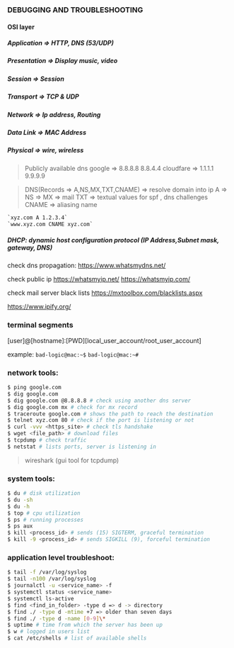 ### DEBUGGING AND TROUBLESHOOTING

#### OSI layer

##### Application => HTTP, DNS (53/UDP)

##### Presentation => Display music, video

##### Session => Session

##### Transport => TCP & UDP

##### Network => Ip address, Routing

##### Data Link => MAC Address

##### Physical => wire, wireless

> Publicly available dns
> google => 8.8.8.8 8.8.4.4
> cloudfare => 1.1.1.1 9.9.9.9

> DNS(Records => A,NS,MX,TXT,CNAME) => resolve domain into ip
> A =>
> NS =>
> MX => mail
> TXT => textual values for spf , dns challenges
> CNAME => aliasing name

```txt
`xyz.com A 1.2.3.4`
`www.xyz.com CNAME xyz.com`
```

##### DHCP: dynamic host configuration protocol (IP Address,Subnet mask, gateway, DNS)

check dns propagation:
https://www.whatsmydns.net/

check public ip
https://whatsmyip.net/
https://whatsmyip.com/

check mail server black lists
https://mxtoolbox.com/blacklists.aspx

https://www.ipify.org/

### terminal segments

[user]@[hostname]:[PWD][local_user_account/root_user_account]

example:
`bad-logic@mac:~$`
`bad-logic@mac:~#`

### network tools:

```bash
$ ping google.com
$ dig google.com
$ dig google.com @8.8.8.8 # check using another dns server
$ dig google.com mx # check for mx record
$ traceroute google.com # shows the path to reach the destination
$ telnet xyz.com 80 # check if the port is listening or not
$ curl -vvv <https_site> # check tls handshake
$ wget <file_path> # download files
$ tcpdump # check traffic
$ netstat # lists ports, server is listening in
```

> wireshark (gui tool for tcpdump)

### system tools:

```bash
$ du # disk utilization
$ du -sh
$ du -h
$ top # cpu utilization
$ ps # running processes
$ ps aux
$ kill <process_id> # sends (15) SIGTERM, graceful termination
$ kill -9 <process_id> # sends SIGKILL (9), forceful termination
```

### application level troubleshoot:

```bash
$ tail -f /var/log/syslog
$ tail -n100 /var/log/syslog
$ journalctl -u <service_name> -f
$ systemctl status <service_name>
$ systemctl ls-active
$ find <find_in_folder> -type d => d -> directory
$ find ./ -type d -mtime +7 => older than seven days
$ find ./ -type d -name [0-9]\*
$ uptime # time from which the server has been up
$ w # logged in users list
$ cat /etc/shells # list of available shells
```
